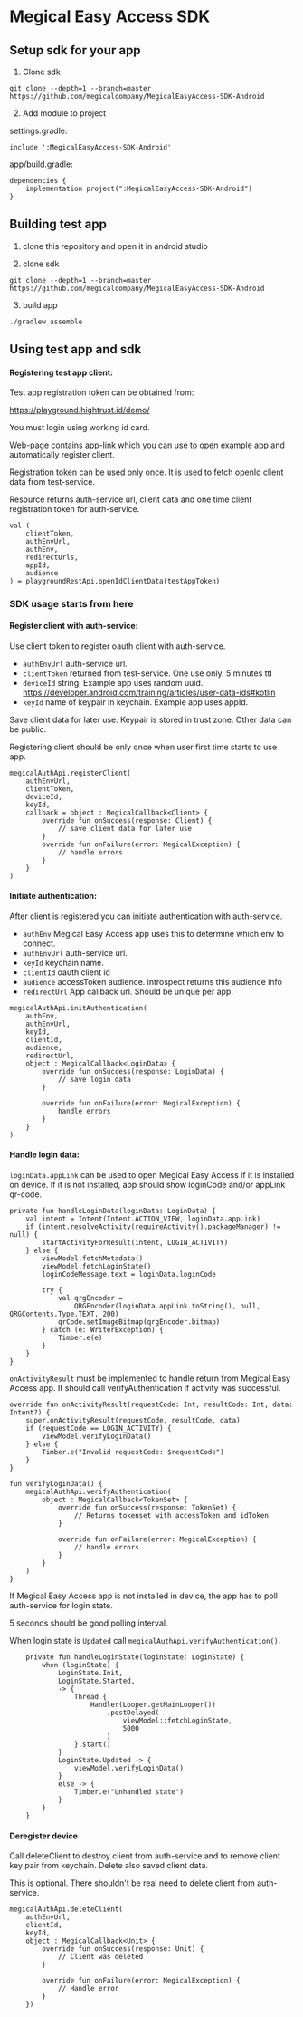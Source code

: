 # Megical Easy Access SDK

## Setup sdk for your app

1. Clone sdk

```
git clone --depth=1 --branch=master https://github.com/megicalcompany/MegicalEasyAccess-SDK-Android
```

2. Add module to project

settings.gradle:

```
include ':MegicalEasyAccess-SDK-Android'
```

app/build.gradle:

```
dependencies {
    implementation project(":MegicalEasyAccess-SDK-Android")
}
```


## Building test app

1. clone this repository and open it in android studio

2. clone sdk

```
git clone --depth=1 --branch=master https://github.com/megicalcompany/MegicalEasyAccess-SDK-Android
```

3. build app

```
./gradlew assemble
```

## Using test app and sdk

#### Registering test app client:

Test app registration token can be obtained from:

https://playground.hightrust.id/demo/

You must login using working id card.

Web-page contains app-link which you can use to open example app and automatically register client.

Registration token can be used only once. It is used to fetch openId client data from test-service.

Resource returns auth-service url, client data and one time client registration token for auth-service.

```
val (
    clientToken,
    authEnvUrl,
    authEnv,
    redirectUrls,
    appId,
    audience
) = playgroundRestApi.openIdClientData(testAppToken)
```

### SDK usage starts from here

#### Register client with auth-service:

Use client token to register oauth client with auth-service.

- `authEnvUrl` auth-service url.
- `clientToken` returned from test-service. One use only. 5 minutes ttl
- `deviceId` string. Example app uses random uuid.
https://developer.android.com/training/articles/user-data-ids#kotlin
- `keyId` name of keypair in keychain. Example app uses appId.

Save client data for later use. Keypair is stored in trust zone. Other data can be public.  

Registering client should be only once when user first time starts to use app.

```
megicalAuthApi.registerClient(
    authEnvUrl,
    clientToken,
    deviceId,
    keyId,
    callback = object : MegicalCallback<Client> {
        override fun onSuccess(response: Client) {
            // save client data for later use
        }
        override fun onFailure(error: MegicalException) {
            // handle errors
        }
    }
)
```

#### Initiate authentication:

After client is registered you can initiate authentication with auth-service.

- `authEnv` Megical Easy Access app uses this to determine which env to connect.
- `authEnvUrl` auth-service url.
- `keyId` keychain name.
- `clientId` oauth client id
- `audience` accessToken audience. introspect returns this audience info
- `redirectUrl` App callback url. Should be unique per app.

```
megicalAuthApi.initAuthentication(
    authEnv,
    authEnvUrl,
    keyId,
    clientId,
    audience,
    redirectUrl,
    object : MegicalCallback<LoginData> {
        override fun onSuccess(response: LoginData) {
            // save login data
        }

        override fun onFailure(error: MegicalException) {
            handle errors
        }
    }
)
```

#### Handle login data:

`loginData.appLink` can be used to open Megical Easy Access if it is installed on device.
If it is not installed, app should show loginCode and/or appLink qr-code.

```
private fun handleLoginData(loginData: LoginData) {
    val intent = Intent(Intent.ACTION_VIEW, loginData.appLink)
    if (intent.resolveActivity(requireActivity().packageManager) != null) {
        startActivityForResult(intent, LOGIN_ACTIVITY)
    } else {
        viewModel.fetchMetadata()
        viewModel.fetchLoginState()
        loginCodeMessage.text = loginData.loginCode

        try {
            val qrgEncoder =
                QRGEncoder(loginData.appLink.toString(), null, QRGContents.Type.TEXT, 200)
            qrCode.setImageBitmap(qrgEncoder.bitmap)
        } catch (e: WriterException) {
            Timber.e(e)
        }
    }
}
```

`onActivityResult` must be implemented to handle return from Megical Easy Access app.
It should call verifyAuthentication if activity was successful.

```
override fun onActivityResult(requestCode: Int, resultCode: Int, data: Intent?) {
    super.onActivityResult(requestCode, resultCode, data)
    if (requestCode == LOGIN_ACTIVITY) {
        viewModel.verifyLoginData()
    } else {
        Timber.e("Invalid requestCode: $requestCode")
    }
}
```

```
fun verifyLoginData() {
    megicalAuthApi.verifyAuthentication(
        object : MegicalCallback<TokenSet> {
            override fun onSuccess(response: TokenSet) {
                // Returns tokenset with accessToken and idToken
            }

            override fun onFailure(error: MegicalException) {
                // handle errors
            }
        }
    )
}
```

If Megical Easy Access app is not installed in device, the app has to poll auth-service for
login state.

5 seconds should be good polling interval.

When login state is `Updated` call `megicalAuthApi.verifyAuthentication()`.

```
    private fun handleLoginState(loginState: LoginState) {
        when (loginState) {
            LoginState.Init,
            LoginState.Started,
            -> {
                Thread {
                    Handler(Looper.getMainLooper())
                        .postDelayed(
                            viewModel::fetchLoginState,
                            5000
                        )
                }.start()
            }
            LoginState.Updated -> {
                viewModel.verifyLoginData()
            }
            else -> {
                Timber.e("Unhandled state")
            }
        }
    }
```

#### Deregister device

Call deleteClient to destroy client from auth-service and to remove client key pair from keychain.
Delete also saved client data.

This is optional. There shouldn't be real need to delete client from auth-service.

```
megicalAuthApi.deleteClient(
    authEnvUrl,
    clientId,
    keyId,
    object : MegicalCallback<Unit> {
        override fun onSuccess(response: Unit) {
            // Client was deleted
        }

        override fun onFailure(error: MegicalException) {
            // Handle error
        }
    })
```
